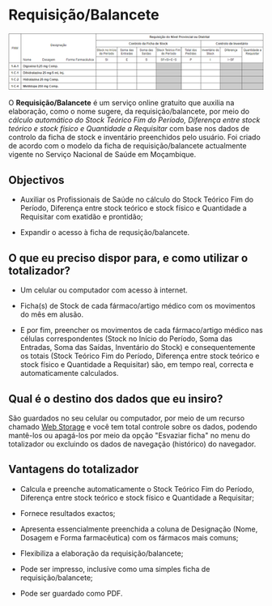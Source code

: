 # Requisição/Balancete

![Trecho do Requisição/Balancete](imagens/requisicao-balancete.png)

O **Requisição/Balancete** é um serviço online gratuito que auxilia na elaboração, como o nome sugere, da requisição/balancete, por meio do *cálculo automático do Stock Teórico Fim do Período, Diferença entre stock teórico e stock físico e Quantidade a Requisitar* com base nos dados de controlo da ficha de stock e inventário preenchidos pelo usuário. Foi criado de acordo com o modelo da ficha de requisição/balancete actualmente vigente no Serviço Nacional de Saúde em Moçambique.


## Objectivos

* Auxiliar os Profissionais de Saúde no cálculo do Stock Teórico Fim do Período, Diferença entre stock teórico e stock físico e Quantidade a Requisitar com exatidão e prontidão;

* Expandir o acesso à ficha de requsição/balancete.


## O que eu preciso dispor para, e como utilizar o totalizador?

* Um celular ou computador com acesso à internet.

* Ficha(s) de Stock de cada fármaco/artigo médico com os movimentos do mês em alusão.

* E por fim, preencher os movimentos de cada fármaco/artigo médico nas células correspondentes (Stock no Início do Período, Soma das Entradas, Soma das Saídas, Inventário do Stock) e consequentemente os totais (Stock Teórico Fim do Período, Diferença entre stock teórico e stock físico e Quantidade a Requisitar) são, em tempo real, correcta e automaticamente calculados.

## Qual é o destino dos dados que eu insiro?

São guardados no seu celular ou computador, por meio de um recurso chamado [Web Storage](https://developer.mozilla.org/pt-BR/docs/Web/API/Web_Storage_API) e você tem total controle sobre os dados, podendo mantê-los ou apagá-los por meio da opção "Esvaziar ficha" no menu do totalizador ou excluindo os dados de navegação (histórico) do navegador.


## Vantagens do totalizador

* Calcula e preenche automaticamente o Stock Teórico Fim do Período, Diferença entre stock teórico e stock físico e Quantidade a Requisitar;

* Fornece resultados exactos;

* Apresenta essencialmente preenchida a coluna de Designação (Nome, Dosagem e Forma farmacêutica) com os fármacos mais comuns;

* Flexibiliza a elaboração da requisição/balancete;

* Pode ser impresso, inclusíve como uma simples ficha de requisição/balancete;

* Pode ser guardado como PDF.